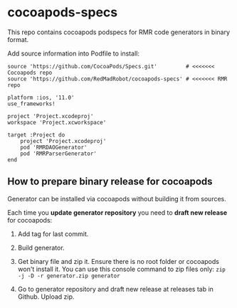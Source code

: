 # cocoapods-specs

This repo contains cocoapods podspecs for RMR code generators in binary format.

Add source information into Podfile to install:


```
source 'https://github.com/CocoaPods/Specs.git'         # <<<<<<< Cocoapods repo
source 'https://github.com/RedMadRobot/cocoapods-specs' # <<<<<<< RMR repo

platform :ios, '11.0'
use_frameworks!

project 'Project.xcodeproj'
workspace 'Project.xcworkspace'

target :Project do
    project 'Project.xcodeproj'
    pod 'RMRDAOGenerator'
    pod 'RMRParserGenerator'
end
```
## How to prepare binary release for cocoapods

Generator can be installed via cocoapods without building it from sources.

Each time you **update generator repository** you need to **draft new release** for cocoapods:


1. Add tag for last commit.

2. Build generator.

3. Get binary file and zip it. Ensure there is no root folder or cocoapods won't install it.
You can use this console command to zip files only:
`zip -j -D -r generator.zip generator`

4. Go to generator repository and draft new release at releases tab in Github. Upload zip.

5. Update specs in this [specs repo](https://github.com/RedMadRobot/cocoapods-specs). Info can be found [here](https://guides.cocoapods.org/making/specs-and-specs-repo.html).
